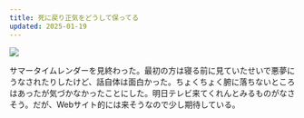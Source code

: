 ```yaml
---
title: 死に戻り正気をどうして保ってる
updated: 2025-01-19
---
```

![](https://i.imgur.com/HfC9XGr.jpeg)

サマータイムレンダーを見終わった。最初の方は寝る前に見ていたせいで悪夢にうなされたりしたけど、話自体は面白かった。ちょくちょく腑に落ちないところはあったが気づかなかったことにした。明日テレビ来てくれんとみるものがなさそう。だが、Webサイト的には来そうなので少し期待している。